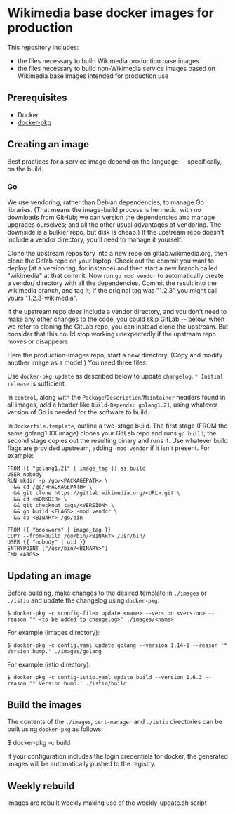 Wikimedia base docker images for production
===========================================

This repository includes:
 * the files necessary to build Wikimedia production base images
 * the files necessary to build non-Wikimedia service images
   based on Wikimedia base images intended for production use

Prerequisites
-------------
 * Docker
 * [docker-pkg](https://gerrit.wikimedia.org/r/admin/projects/operations/docker-images/docker-pkg)

Creating an image
-----------------
Best practices for a service image depend on the language -- specifically, on the build.

### Go

We use vendoring, rather than Debian dependencies, to manage Go libraries. (That means the
image-build process is hermetic, with no downloads from GitHub; we can version the dependencies and
manage upgrades ourselves; and all the other usual advantages of vendoring. The downside is a
bulkier repo, but disk is cheap.) If the upstream repo doesn't include a vendor directory, you'll
need to manage it yourself.

Clone the upstream repository into a new repo on gitlab.wikimedia.org, then clone the Gitlab repo on
your laptop. Check out the commit you want to deploy (at a version tag, for instance) and then start
a new branch called "wikimedia" at that commit. Now run `go mod vendor` to automatically create a
vendor/ directory with all the dependencies. Commit the result into the wikimedia branch, and tag
it; if the original tag was "1.2.3" you might call yours "1.2.3-wikimedia".

If the upstream repo *does* include a vendor directory, and you don't need to make any other changes
to the code, you could skip GitLab -- below, when we refer to cloning the GitLab repo, you can
instead clone the upstream. But consider that this could stop working unexpectedly if the upstream
repo moves or disappears.

Here the production-images repo, start a new directory. (Copy and modify another image as a model.)
You need three files:

Use `docker-pkg update` as described below to update `changelog`. `* Initial release` is sufficient.

In `control`, along with the `Package`/`Description`/`Maintainer` headers found in all images, add a
header like `Build-Depends: golang1.21`, using whatever version of Go is needed for the software to
build.

In `Dockerfile.template`, outline a two-stage build. The first stage (FROM the same golang1.XX
image) clones your GitLab repo and runs `go build`; the second stage copies out the resulting
binary and runs it. Use whatever build flags are provided upstream, adding `-mod vendor` if it isn't
present. For example:

    FROM {{ "golang1.21" | image_tag }} as build
    USER nobody
    RUN mkdir -p /go/<PACKAGEPATH> \
      && cd /go/<PACKAGEPATH> \
      && git clone https://gitlab.wikimedia.org/<URL>.git \
      && cd <WORKDIR> \
      && git checkout tags/<VERSION> \
      && go build <FLAGS> -mod vendor \
      && cp <BINARY> /go/bin

    FROM {{ "bookworm" | image_tag }}
    COPY --from=build /go/bin/<BINARY> /usr/bin/
    USER {{ "nobody" | uid }}
    ENTRYPOINT ["/usr/bin/<BINARY>"]
    CMD <ARGS>

Updating an image
-----------------

Before building, make changes to the desired template in `./images` or `./istio` and update
the changelog using `docker-pkg`:

    $ docker-pkg -c <config-file> update <name> --version <version> --reason '* <to be added to changelog>' ./images/<name>

For example (images directory):

    $ docker-pkg -c config.yaml update golang --version 1.14-1 --reason '* Version bump.' ./images/golang

For example (istio directory):

    $ docker-pkg -c config-istio.yaml update build --version 1.6.3 --reason '* Version bump.' ./istio/build

Build the images
----------------

The contents of the `./images`, `cert-manager` and `./istio` directories can be built using `docker-pkg` as follows:

   $ docker-pkg -c <config-file> build <directory>

If your configuration includes the login credentials for docker, the generated
images will be automatically pushed to the registry.

Weekly rebuild
--------------

Images are rebuilt weekly making use of the weekly-update.sh script

